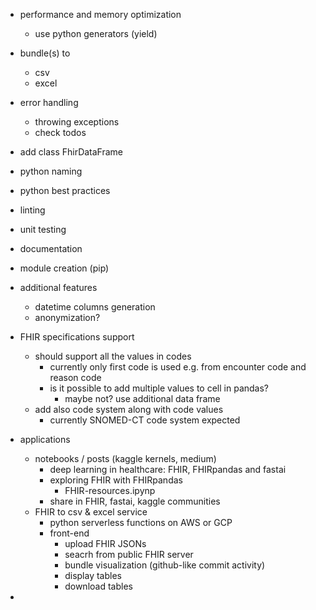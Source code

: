 
* performance and memory optimization
    * use python generators (yield)
* bundle(s) to
    * csv
    * excel
* error handling
    * throwing exceptions
    * check todos
* add class FhirDataFrame
* python naming
* python best practices
* linting
* unit testing
* documentation
* module creation (pip)

* additional features
    * datetime columns generation
    * anonymization?

* FHIR specifications support
    * should support all the values in codes
        * currently only first code is used e.g. from encounter code and reason code
        * is it possible to add multiple values to cell in pandas?
            * maybe not? use additional data frame
    * add also code system along with code values
        * currently SNOMED-CT code system expected

* applications
    * notebooks / posts (kaggle kernels, medium)
        * deep learning in healthcare: FHIR, FHIRpandas and fastai
        * exploring FHIR with FHIRpandas
            * FHIR-resources.ipynp
        * share in FHIR, fastai, kaggle communities
    * FHIR to csv & excel service
        * python serverless functions on AWS or GCP
        * front-end
            * upload FHIR JSONs
            - seacrh from public FHIR server  
            * bundle visualization (github-like commit activity)
            * display tables
            * download tables
* 
